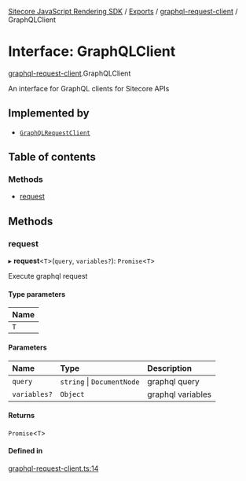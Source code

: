 [Sitecore JavaScript Rendering SDK](../README.md) / [Exports](../modules.md) / [graphql-request-client](../modules/graphql_request_client.md) / GraphQLClient

# Interface: GraphQLClient

[graphql-request-client](../modules/graphql_request_client.md).GraphQLClient

An interface for GraphQL clients for Sitecore APIs

## Implemented by

- [`GraphQLRequestClient`](../classes/graphql_request_client.GraphQLRequestClient.md)

## Table of contents

### Methods

- [request](graphql_request_client.GraphQLClient.md#request)

## Methods

### request

▸ **request**<`T`\>(`query`, `variables?`): `Promise`<`T`\>

Execute graphql request

#### Type parameters

| Name |
| :------ |
| `T` |

#### Parameters

| Name | Type | Description |
| :------ | :------ | :------ |
| `query` | `string` \| `DocumentNode` | graphql query |
| `variables?` | `Object` | graphql variables |

#### Returns

`Promise`<`T`\>

#### Defined in

[graphql-request-client.ts:14](https://github.com/Sitecore/jss/blob/bd756fd2/packages/sitecore-jss/src/graphql-request-client.ts#L14)
